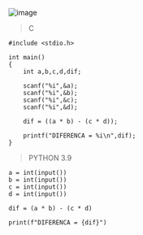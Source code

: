 ![image](https://github.com/lufffe/Beecrowd/assets/90646635/eca71705-4fc9-416e-9ef2-f324eddd0725)

>C

    #include <stdio.h>

    int main()
    {
        int a,b,c,d,dif;
        
        scanf("%i",&a);
        scanf("%i",&b);
        scanf("%i",&c);
        scanf("%i",&d);

        dif = ((a * b) - (c * d));
        
        printf("DIFERENCA = %i\n",dif);
    }

>PYTHON 3.9

    a = int(input())
    b = int(input())
    c = int(input())
    d = int(input())
    
    dif = (a * b) - (c * d)

    print(f"DIFERENCA = {dif}")
